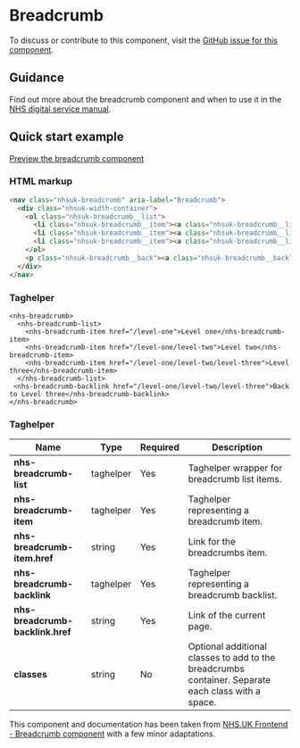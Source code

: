 ﻿# Breadcrumb

To discuss or contribute to this component, visit the [GitHub issue for this component]().

## Guidance

Find out more about the breadcrumb component and when to use it in the [NHS digital service manual](https://beta.nhs.uk/service-manual/styles-components-patterns/breadcrumbs).

## Quick start example

[Preview the breadcrumb component]()

### HTML markup

```html
<nav class="nhsuk-breadcrumb" aria-label="Breadcrumb">
  <div class="nhsuk-width-container">
    <ol class="nhsuk-breadcrumb__list">
      <li class="nhsuk-breadcrumb__item"><a class="nhsuk-breadcrumb__link" href="/level-one">Level one</a></li>
      <li class="nhsuk-breadcrumb__item"><a class="nhsuk-breadcrumb__link" href="/level-one/level-two">Level two</a></li>
      <li class="nhsuk-breadcrumb__item"><a class="nhsuk-breadcrumb__link" href="/level-one/level-two/level-three">Level three</a></li>
    </ol>
    <p class="nhsuk-breadcrumb__back"><a class="nhsuk-breadcrumb__backlink" href="/level-one/level-two/level-three">Back to Level three</a></p>
  </div>
</nav>
```

### Taghelper

```
<nhs-breadcrumb>
  <nhs-breadcrumb-list>
    <nhs-breadcrumb-item href="/level-one">Level one</nhs-breadcrumb-item>
    <nhs-breadcrumb-item href="/level-one/level-two">Level two</nhs-breadcrumb-item>
    <nhs-breadcrumb-item href="/level-one/level-two/level-three">Level three</nhs-breadcrumb-item>
  </nhs-breadcrumb-list>
 <nhs-breadcrumb-backlink href="/level-one/level-two/level-three">Back to Level three</nhs-breadcrumb-backlink>
</nhs-breadcrumb>

```

### Taghelper


| Name                | Type     | Required  | Description  |
| --------------------|----------|-----------|--------------|
| **nhs-breadcrumb-list**              | taghelper    | Yes       | Taghelper wrapper for breadcrumb list items. |
| **nhs-breadcrumb-item**              | taghelper    | Yes       | Taghelper representing a breadcrumb item. |
| **nhs-breadcrumb-item.href**              | string    | Yes       | Link for the breadcrumbs item. |
| **nhs-breadcrumb-backlink**              | taghelper    | Yes       | Taghelper representing a breadcrumb backlist. |
| **nhs-breadcrumb-backlink.href**              | string    | Yes       | Link of the current page. |
| **classes**             | string   | No        | Optional additional classes to add to the breadcrumbs container. Separate each class with a space. |

This component and documentation has been taken from [NHS.UK Frontend - Breadcrumb component](https://github.com/nhsuk/nhsuk-frontend/tree/master/packages/components/breadcrumb) with a few minor adaptations.